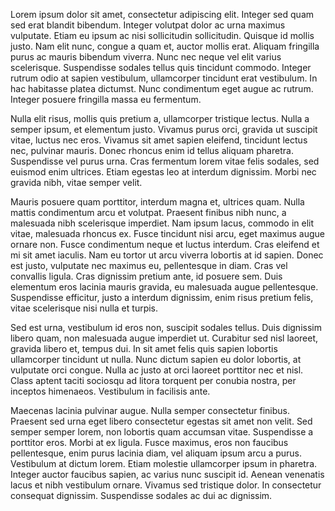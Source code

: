 Lorem ipsum dolor sit amet, consectetur adipiscing elit. Integer sed quam sed erat blandit bibendum. Integer volutpat dolor ac urna maximus vulputate. Etiam eu ipsum ac nisi sollicitudin sollicitudin. Quisque id mollis justo. Nam elit nunc, congue a quam et, auctor mollis erat. Aliquam fringilla purus ac mauris bibendum viverra. Nunc nec neque vel elit varius scelerisque. Suspendisse sodales tellus quis tincidunt commodo. Integer rutrum odio at sapien vestibulum, ullamcorper tincidunt erat vestibulum. In hac habitasse platea dictumst. Nunc condimentum eget augue ac rutrum. Integer posuere fringilla massa eu fermentum.

Nulla elit risus, mollis quis pretium a, ullamcorper tristique lectus. Nulla a semper ipsum, et elementum justo. Vivamus purus orci, gravida ut suscipit vitae, luctus nec eros. Vivamus sit amet sapien eleifend, tincidunt lectus nec, pulvinar mauris. Donec rhoncus enim id tellus aliquam pharetra. Suspendisse vel purus urna. Cras fermentum lorem vitae felis sodales, sed euismod enim ultrices. Etiam egestas leo at interdum dignissim. Morbi nec gravida nibh, vitae semper velit.

Mauris posuere quam porttitor, interdum magna et, ultrices quam. Nulla mattis condimentum arcu et volutpat. Praesent finibus nibh nunc, a malesuada nibh scelerisque imperdiet. Nam ipsum lacus, commodo in elit vitae, malesuada rhoncus ex. Fusce tincidunt nisi arcu, eget maximus augue ornare non. Fusce condimentum neque et luctus interdum. Cras eleifend et mi sit amet iaculis. Nam eu tortor ut arcu viverra lobortis at id sapien. Donec est justo, vulputate nec maximus eu, pellentesque in diam. Cras vel convallis ligula. Cras dignissim pretium ante, id posuere sem. Duis elementum eros lacinia mauris gravida, eu malesuada augue pellentesque. Suspendisse efficitur, justo a interdum dignissim, enim risus pretium felis, vitae scelerisque nisi nulla et turpis.

Sed est urna, vestibulum id eros non, suscipit sodales tellus. Duis dignissim libero quam, non malesuada augue imperdiet ut. Curabitur sed nisl laoreet, gravida libero et, tempus dui. In sit amet felis quis sapien lobortis ullamcorper tincidunt ut nulla. Nunc dictum sapien eu dolor lobortis, at vulputate orci congue. Nulla ac justo at orci laoreet porttitor nec et nisl. Class aptent taciti sociosqu ad litora torquent per conubia nostra, per inceptos himenaeos. Vestibulum in facilisis ante.

Maecenas lacinia pulvinar augue. Nulla semper consectetur finibus. Praesent sed urna eget libero consectetur egestas sit amet non velit. Sed semper semper lorem, non lobortis quam accumsan vitae. Suspendisse a porttitor eros. Morbi at ex ligula. Fusce maximus, eros non faucibus pellentesque, enim purus lacinia diam, vel aliquam ipsum arcu a purus. Vestibulum at dictum lorem. Etiam molestie ullamcorper ipsum in pharetra. Integer auctor faucibus sapien, ac varius nunc suscipit id. Aenean venenatis lacus et nibh vestibulum ornare. Vivamus sed tristique dolor. In consectetur consequat dignissim. Suspendisse sodales ac dui ac dignissim.
